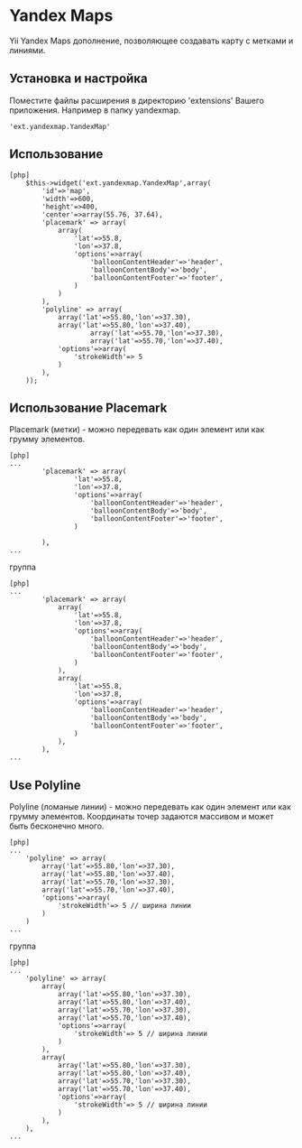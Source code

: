 Yandex Maps
==========

Yii Yandex Maps дополнение, позволяющее создавать карту с метками и линиями. 

Установка и настройка
---------------------

Поместите файлы расширения в директорию 'extensions' Вашего приложения. Например в папку yandexmap.

~~~
'ext.yandexmap.YandexMap'
~~~

Использование
-----

~~~
[php]
	$this->widget('ext.yandexmap.YandexMap',array(
		'id'=>'map',
		'width'=>600,
		'height'=>400,
		'center'=>array(55.76, 37.64),
		'placemark' => array(
			array(
				'lat'=>55.8,
				'lon'=>37.8,
				'options'=>array(
					'balloonContentHeader'=>'header',
					'balloonContentBody'=>'body',
					'balloonContentFooter'=>'footer',
				)
			)
		),
		'polyline' => array(
			array('lat'=>55.80,'lon'=>37.30),
			array('lat'=>55.80,'lon'=>37.40),
            		array('lat'=>55.70,'lon'=>37.30),
            		array('lat'=>55.70,'lon'=>37.40),
			'options'=>array(
				'strokeWidth'=> 5
			)
		),
	));

~~~

Использование Placemark
---

Placemark (метки) - можно передевать как один элемент или как грумму элементов.

~~~
[php]
...
		'placemark' => array(
				'lat'=>55.8,
				'lon'=>37.8,
				'options'=>array(
					'balloonContentHeader'=>'header',
					'balloonContentBody'=>'body',
					'balloonContentFooter'=>'footer',
				)
			
		),
...

~~~

группа

~~~
[php]
...
		'placemark' => array(
			array(
				'lat'=>55.8,
				'lon'=>37.8,
				'options'=>array(
					'balloonContentHeader'=>'header',
					'balloonContentBody'=>'body',
					'balloonContentFooter'=>'footer',
				)
			),
			array(
				'lat'=>55.8,
				'lon'=>37.8,
				'options'=>array(
					'balloonContentHeader'=>'header',
					'balloonContentBody'=>'body',
					'balloonContentFooter'=>'footer',
				)
			),
		),
...

~~~

Use Polyline
---

Polyline (ломаные линии) - можно передевать как один элемент или как грумму элементов. Координаты точер задаются массивом и может быть бесконечно много.

~~~
[php]
...
	'polyline' => array(		
		array('lat'=>55.80,'lon'=>37.30),
		array('lat'=>55.80,'lon'=>37.40),
		array('lat'=>55.70,'lon'=>37.30),
		array('lat'=>55.70,'lon'=>37.40),
		'options'=>array(
			'strokeWidth'=> 5 // ширина линии
		)
	)
...

~~~

группа

~~~
[php]
...
	'polyline' => array(
		array(
			array('lat'=>55.80,'lon'=>37.30),
			array('lat'=>55.80,'lon'=>37.40),
			array('lat'=>55.70,'lon'=>37.30),
			array('lat'=>55.70,'lon'=>37.40),
			'options'=>array(
				'strokeWidth'=> 5 // ширина линии
			)
		),
		array(
			array('lat'=>55.80,'lon'=>37.30),
			array('lat'=>55.80,'lon'=>37.40),
			array('lat'=>55.70,'lon'=>37.30),
			array('lat'=>55.70,'lon'=>37.40),
			'options'=>array(
				'strokeWidth'=> 5 // ширина линии
			)
		),
	),
...

~~~